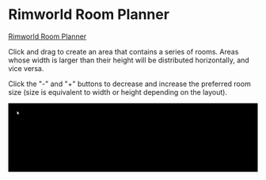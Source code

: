 # Rimworld Room Planner

[Rimworld Room Planner](https://mitchcurtis.github.io/rimworld-room-planner/)

Click and drag to create an area that contains a series of rooms. Areas whose width is larger than their height will be distributed horizontally, and vice versa.

Click the "-" and "+" buttons to decrease and increase the preferred room size (size is equivalent to width or height depending on the layout).

![Rimworld Room Planner](https://github.com/mitchcurtis/rimworld-room-planner/blob/master/rimworld-room-planner.gif "Rimworld Room Planner")